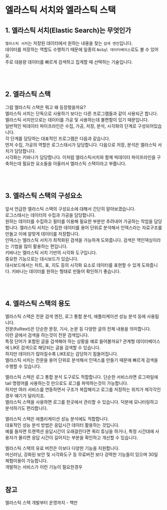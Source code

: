 # 엘라스틱 서치와 엘라스틱 스택

## 1. 엘라스틱 서치(Elastic Search)는 무엇인가
`엘라스틱 서치`는 저장된 데이터에서 원하는 내용을 찾는 `검색 엔진`입니다.  
데이터를 저장하는 역할도 수행하기 때문에 일종의 `NoSql 데이터베이스`로도 볼 수 있어요.  
주로 대용량 데이터를 빠르게 검색하고 집계할 때 선택하는 기술입니다.  

<br/><br/>

## 2. 엘라스틱 스택
그럼 엘라스틱 스택은 뭐고 왜 등장했을까요?  
엘라스틱 서치는 단독으로 사용하기 보다는 다른 프로그램들과 같이 사용되곤 합니다.  
엘라스틱 서치만으로는 데이터를 가공 및 사용하는데 불편함이 있기 때문입니다.  
일반적인 빅데이터 파이프라인은 수집, 가공, 저장, 분석, 시각화의 단계로 구성되어있습니다.  
각 단계를 담당하는 대표적인 프로그램은 다음과 같습니다.  
먼저 수집, 가공의 역할은 로그스태시가 담당합니다.
다음으로 저장, 분석은 엘라스틱 서치가 담당합니다.  
시각화는 키바나가 담당합니다.
이처럼 엘라스틱서치와 함께 빅데이터 파이프라인을 구축하는데 필요한 요소들을 아울러서  엘라스틱 스택이라고 부릅니다.  

<br/><br/>

## 3. 엘라스틱 스택의 구성요소
앞서 언급한 엘라스틱 스택의 구성요소에 대해서 간단히 알아보겠습니다.  
로그스태시는 데이터의 수집과 가공을 담당합니다.  
원하는 데이터를 수집하고 필터를 이용해 필요한 부분만 추려내어 가공하는 작업을 담당합니다. 
엘라스틱 서치는 수집한 데이터를 용어 단위로 분석해서 인덱스라는 자료구조를 만들고 이에 알맞게 데이터를 저장합니다.  
인덱스는 엘라스틱 서치가 최적화된 검색을 가능하게 도와줍니다. 검색은 역인덱싱이라는 기법을 많이 활용하는 편입니다.  
키바나는 엘라스틱 서치 기반의 시각화 도구입니다.  
중요한 기능으로는 대시보드가 있습니다.  
대시보드에서는 차트, 표, 지도 등의 시각화 요소로 데이터를 표현할 수 있게 도와줍니다.
키바나는 데이터를 원하는 형태로 만들어 확인하기 좋습니다.  

<br/><br/>

## 4. 엘라스틱 스택의 용도

엘라스틱 스택은 전문 검색 엔진, 로그 통합 분석, 애플리케이션 성능 분석 등에 사용됩니다.  
전문(fulltext)은 단순한 문장, 기사, 논문 등 다양한 글의 전체 내용을 의미합니다.  
이런 글에서 검색을 하는것이 전문 검색입니다.  
특정 단어가 포함된 글을 검색해야 하는 상황을 예로 들어볼까요?
관계형 데이터베이스에 LIKE 검색으로 해당되는 글을 검색할 수 있습니다.  
하지만 데이터가 많아질수록 LIKE로는 감당하기 힘들어집니다.  
엘라스틱 서치는 전문을 용어 단위로 분석해서 인덱스를 만들기 때문에 빠르게 검색을 수행할 수 있습니다.

엘라스틱 스택은 로그 통합 분석 도구로도 적합합니다.
단순한 서비스라면 로그파일에 tail 명령어를 사용하는것 만으로도 로그를 파악하는것이 가능합니다.  
하지만 여러 서비스를 연동하면서 구조가 복잡해지고 로그를 저장하는 위치가 제각각인경우 얘기가 달라지죠.  
엘라스틱 스택을 사용하면 로그를 한곳에서 관리할 수 있습니다. 덕분에 모니터링하고 분석하기도 편리합니다.  

엘라스틱 스택은 애플리케이션 성능 분석에도 적합합니다.  
대표적인 성능 분석 방법은 응답시간 데이터 활용하는 것입니다.  
예를 들자면 트랜잭션 응답시간이 오래걸린다면 쿼리 튜닝을 하거나, 특정 시간대에 사용자가 몰리면 응답 시간이 길어지는 부분을 확인하고 개선할 수 있습니다.  

엘라스틱 스택의 유료 버전은 이보다 다양한 기능을 지원합니다.  
머신러닝, 강화된 보안 및 시각화도구 등 무료버전 보다 강력한 기능들이 있으며 30일 체험이용이 가능합니다.  
개발하는 서비스가 이런 기능이 필요한경우 
<br/><br/>

## 참고
엘라스틱 스택 개발부터 운영까지 - 책만